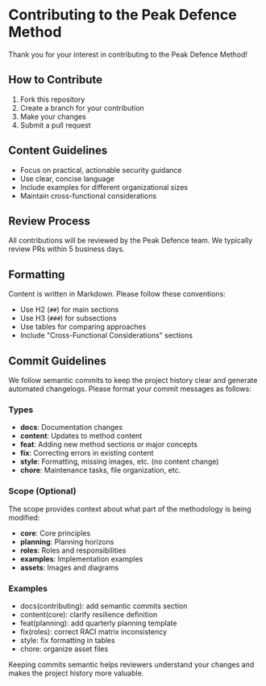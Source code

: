 # Contributing to the Peak Defence Method

Thank you for your interest in contributing to the Peak Defence Method!

## How to Contribute

1. Fork this repository
2. Create a branch for your contribution
3. Make your changes
4. Submit a pull request

## Content Guidelines

- Focus on practical, actionable security guidance
- Use clear, concise language
- Include examples for different organizational sizes
- Maintain cross-functional considerations

## Review Process

All contributions will be reviewed by the Peak Defence team. We typically review PRs within 5 business days.

## Formatting

Content is written in Markdown. Please follow these conventions:
- Use H2 (`##`) for main sections
- Use H3 (`###`) for subsections
- Use tables for comparing approaches
- Include "Cross-Functional Considerations" sections

## Commit Guidelines

We follow semantic commits to keep the project history clear and generate automated changelogs. Please format your commit messages as follows:

### Types
- **docs**: Documentation changes
- **content**: Updates to method content
- **feat**: Adding new method sections or major concepts
- **fix**: Correcting errors in existing content
- **style**: Formatting, missing images, etc. (no content change)
- **chore**: Maintenance tasks, file organization, etc.

### Scope (Optional)
The scope provides context about what part of the methodology is being modified:
- **core**: Core principles
- **planning**: Planning horizons
- **roles**: Roles and responsibilities
- **examples**: Implementation examples
- **assets**: Images and diagrams

### Examples
- docs(contributing): add semantic commits section
- content(core): clarify resilience definition
- feat(planning): add quarterly planning template
- fix(roles): correct RACI matrix inconsistency
- style: fix formatting in tables
- chore: organize asset files

Keeping commits semantic helps reviewers understand your changes and makes the project history more valuable.
